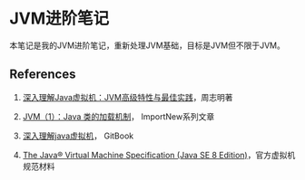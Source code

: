# JVM进阶笔记

本笔记是我的JVM进阶笔记，重新处理JVM基础，目标是JVM但不限于JVM。

## References

1. [深入理解Java虚拟机：JVM高级特性与最佳实践](https://book.douban.com/subject/6522893/)，周志明著

2. [JVM（1）：Java 类的加载机制](http://www.importnew.com/23742.html)， ImportNew系列文章

3. [深入理解java虚拟机](https://www.gitbook.com/book/gavinzhang1/java-jvm-us/details)， GitBook

4. [The Java® Virtual Machine Specification (Java SE 8 Edition)](http://docs.oracle.com/javase/specs/jvms/se8/html/index.html)，官方虚拟机规范材料